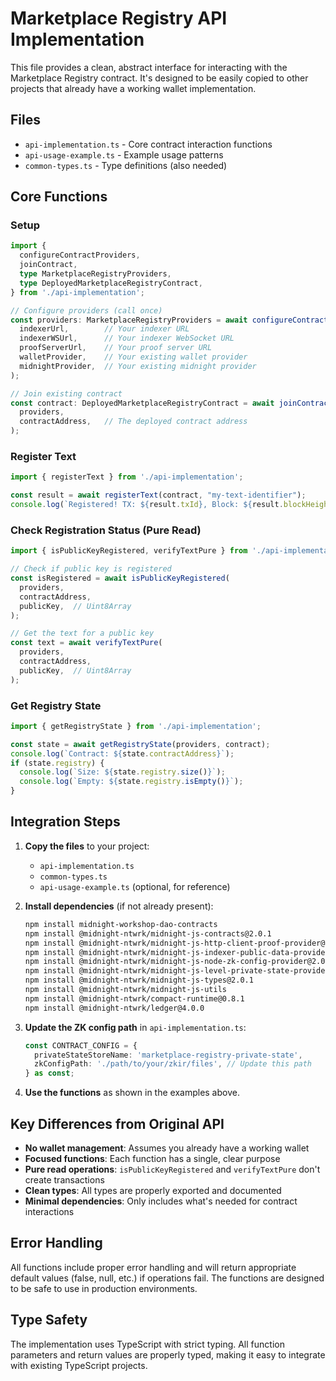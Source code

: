# Marketplace Registry API Implementation

This file provides a clean, abstract interface for interacting with the Marketplace Registry contract. It's designed to be easily copied to other projects that already have a working wallet implementation.

## Files

- `api-implementation.ts` - Core contract interaction functions
- `api-usage-example.ts` - Example usage patterns
- `common-types.ts` - Type definitions (also needed)

## Core Functions

### Setup

```typescript
import {
  configureContractProviders,
  joinContract,
  type MarketplaceRegistryProviders,
  type DeployedMarketplaceRegistryContract,
} from './api-implementation';

// Configure providers (call once)
const providers: MarketplaceRegistryProviders = await configureContractProviders(
  indexerUrl,        // Your indexer URL
  indexerWSUrl,      // Your indexer WebSocket URL
  proofServerUrl,    // Your proof server URL
  walletProvider,    // Your existing wallet provider
  midnightProvider,  // Your existing midnight provider
);

// Join existing contract
const contract: DeployedMarketplaceRegistryContract = await joinContract(
  providers,
  contractAddress,   // The deployed contract address
);
```

### Register Text

```typescript
import { registerText } from './api-implementation';

const result = await registerText(contract, "my-text-identifier");
console.log(`Registered! TX: ${result.txId}, Block: ${result.blockHeight}`);
```

### Check Registration Status (Pure Read)

```typescript
import { isPublicKeyRegistered, verifyTextPure } from './api-implementation';

// Check if public key is registered
const isRegistered = await isPublicKeyRegistered(
  providers,
  contractAddress,
  publicKey,  // Uint8Array
);

// Get the text for a public key
const text = await verifyTextPure(
  providers,
  contractAddress,
  publicKey,  // Uint8Array
);
```

### Get Registry State

```typescript
import { getRegistryState } from './api-implementation';

const state = await getRegistryState(providers, contract);
console.log(`Contract: ${state.contractAddress}`);
if (state.registry) {
  console.log(`Size: ${state.registry.size()}`);
  console.log(`Empty: ${state.registry.isEmpty()}`);
}
```

## Integration Steps

1. **Copy the files** to your project:
   - `api-implementation.ts`
   - `common-types.ts`
   - `api-usage-example.ts` (optional, for reference)

2. **Install dependencies** (if not already present):
   ```bash
   npm install midnight-workshop-dao-contracts
   npm install @midnight-ntwrk/midnight-js-contracts@2.0.1
   npm install @midnight-ntwrk/midnight-js-http-client-proof-provider@2.0.1
   npm install @midnight-ntwrk/midnight-js-indexer-public-data-provider@2.0.1
   npm install @midnight-ntwrk/midnight-js-node-zk-config-provider@2.0.1
   npm install @midnight-ntwrk/midnight-js-level-private-state-provider@2.0.1
   npm install @midnight-ntwrk/midnight-js-types@2.0.1
   npm install @midnight-ntwrk/midnight-js-utils
   npm install @midnight-ntwrk/compact-runtime@0.8.1
   npm install @midnight-ntwrk/ledger@4.0.0
   ```

3. **Update the ZK config path** in `api-implementation.ts`:
   ```typescript
   const CONTRACT_CONFIG = {
     privateStateStoreName: 'marketplace-registry-private-state',
     zkConfigPath: './path/to/your/zkir/files', // Update this path
   } as const;
   ```

4. **Use the functions** as shown in the examples above.

## Key Differences from Original API

- **No wallet management**: Assumes you already have a working wallet
- **Focused functions**: Each function has a single, clear purpose
- **Pure read operations**: `isPublicKeyRegistered` and `verifyTextPure` don't create transactions
- **Clean types**: All types are properly exported and documented
- **Minimal dependencies**: Only includes what's needed for contract interactions

## Error Handling

All functions include proper error handling and will return appropriate default values (false, null, etc.) if operations fail. The functions are designed to be safe to use in production environments.

## Type Safety

The implementation uses TypeScript with strict typing. All function parameters and return values are properly typed, making it easy to integrate with existing TypeScript projects. 